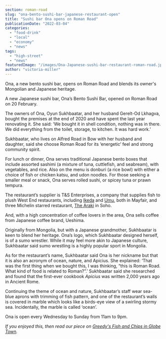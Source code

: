 ```yaml
---
section: roman-road
slug: "ona-bento-sushi-bar-japanese-restaurant-open"
title: "Sushi bar Ona opens on Roman Road"
publicationDate: "2022-03-04"
categories: 
  - "food-drink"
  - "local"
  - "economy"
  - "news"
tags: 
  - "high-street"
  - "news"
featuredImage: "/images/Ona-Japanese-sushi-bar-restaurant-roman-road.jpg"
author: "victoria-miller"
---
```


Ona, a new bento sushi bar, opens on Roman Road and blends its owner's Mongolian and Japanese heritage.

A new Japanese sushi bar, Ona’s Bento Sushi Bar, opened on Roman Road on 20 February. 

The owners of Ona, Oyun Sukhbaatar, and her husband Gerelt-Od Lkhagva, bought the premises at the end of 2020 and have spent the last year renovating it. She said: ‘We bought it in shell condition, nothing was in there. We did everything from the toilet, storage, to kitchen. It was hard work.’

Sukhbaatar, who lives on Alfred Road in Bow with her husband and daughter, said she choose Roman Road for its ‘energetic’ feel and strong community spirit. 

For lunch or dinner, Ona serves traditional Japanese bento boxes that include assorted sashimi (a mixture of tuna, cuttlefish, and seabream), with vegetables, and rice. Also on the menu is donburi (a rice bowl) with either a choice of fish or chicken katsu, and udon noodles. For those seeking a smaller meal or snack, Ona serves rolled sushi, or spicey tuna or prawn tempura. 

The restaurant’s supplier is T&S Enterprises, a company that supplies fish to plush West End restaurants, including [Ikeda](https://www.ikedarestaurant.com/) and [Umu](https://www.umurestaurant.com/), both in Mayfair, and three Michelin starred restaurant, [The Araki](https://the-araki.co.uk/) in Soho. 

And, with a high concentration of coffee lovers in the area, Ona sells coffee from Japanese coffee brand, Ueshima.

Originally from Mongolia, but with a Japanese grandmother, Sukhbaatar is keen to blend her heritage. Ona’s logo, which Sukhbaatar designed herself, is of a sumo wrestler. While it may feel more akin to Japanese culture, Sukhbaatar said sumo wrestling is a highly popular sport in Mongolia. 

As for the restaurant’s name, Sukhbaatar said Ona is her nickname but that it is also an acronym of ocean, nature, and Apicius. She explained: ‘That was the first thing when we bought this, I was thinking, “this is Roman Road. What kind of food is related to Roman?”.’ Sukhbaatar said she researched and found that the first-ever cookbook _Apicius_ was written 2,000 years ago in Ancient Rome. 

Continuing the theme of ocean and nature, Sukhbaatar’s staff wear sea-blue aprons with trimming of fish pattern, and one of the restaurant’s walls is covered in marble which looks like a birds-eye view of a swirling stormy sea. Incidentally, the marble is called ‘ocean’.

Ona is open every Wednesday to Sunday from 11am to 9pm.

_If you enjoyed this, then read our piece on [Greedy's Fish and Chips in Globe Town](https://romanroadlondon.com/greedy-fish-and-chips-opens-globe-town/)._


